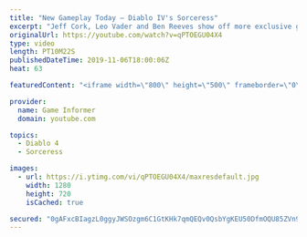 ```yaml
---
title: "New Gameplay Today – Diablo IV's Sorceress"
excerpt: "Jeff Cork, Leo Vader and Ben Reeves show off more exclusive gameplay of Diablo IV, which can be viewed without commentary at ..."
originalUrl: https://youtube.com/watch?v=qPTOEGU04X4
type: video
length: PT10M22S
publishedDateTime: 2019-11-06T18:00:06Z
heat: 63

featuredContent: "<iframe width=\"800\" height=\"500\" frameborder=\"0\" src=\"https://www.youtube.com/embed/qPTOEGU04X4\" allow=\"accelerometer; autoplay; encrypted-media; gyroscope; picture-in-picture\" allowfullscreen></iframe>"

provider:
  name: Game Informer
  domain: youtube.com

topics:
  - Diablo 4
  - Sorceress

images:
  - url: https://i.ytimg.com/vi/qPTOEGU04X4/maxresdefault.jpg
    width: 1280
    height: 720
    isCached: true

secured: "0gAFxcBIagzL0ggyJWSOzgm6C1GtKHk7qmQEQv0QsbYgKEU50DfmOQU85ZVn9tNzLdb+sZl0qU4Cub7i6GFHZGWeXS38QQmEVyLahyKyg32u3cBF7iGcXf716x8vkjQwEjq8F9pJYXagOemqNgyaB6UlAI10wh8CSmLyAAq/j3FDuT1OTD1c3DquQ40q5lJbDK3aACU+EdZtD5tetQavAwmkugRnC+oaqcCkc1Jd3ylDI+ORODaoksKLbiw20zWzqOt6IQahZuzFzq8Xa+su/ENfctlAzW5KFw9qOT0zEPNB4tRLMdZt9vVq4tYuAuZFHdPxllXHzScbaAxhI33kG9Eow2pFb1Q8mOg1f1bBZqq9dLdgFQKB/6DFVjsfM9wYxlDBIl4udrzkssEhSjVAIEKOcdXmB+j7Q3UPIwAlsupXPiGkOL21rHnmr8s/5KKw;TVMJ/koP/yFoB9As28udsg=="
---
```


